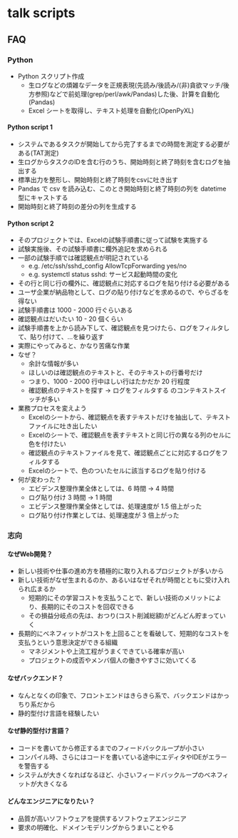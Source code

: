 # talk scripts

## FAQ

### Python

- Python スクリプト作成
  - 生ログなどの煩雑なデータを正規表現(先読み/後読み/(非)貪欲マッチ/後方参照)などで前処理(grep/perl/awk/Pandas)した後、計算を自動化(Pandas)
  - Excel シートを取得し、テキスト処理を自動化(OpenPyXL)

#### Python script 1

- システムであるタスクが開始してから完了するまでの時間を測定する必要がある(TAT測定)
- 生ログからタスクのIDを含む行のうち、開始時刻と終了時刻を含むログを抽出する
- 標準出力を整形し、開始時刻と終了時刻をcsvに吐き出す
- Pandas で csv を読み込む、このとき開始時刻と終了時刻の列を datetime 型にキャストする
- 開始時刻と終了時刻の差分の列を生成する

#### Python script 2

- そのプロジェクトでは、Excelの試験手順書に従って試験を実施する
- 試験実施後、その試験手順書に欄外追記を求められる
- 一部の試験手順では確認観点が明記されている
  - e.g. /etc/ssh/sshd_config AllowTcpForwarding yes/no
  - e.g. systemctl status sshd: サービス起動時間の変化
- その行と同じ行の欄外に、確認観点に対応するログを貼り付ける必要がある
- ユーザ企業が納品物として、ログの貼り付けなどを求めるので、やらざるを得ない
- 試験手順書は 1000 - 2000 行ぐらいある
- 確認観点はだいたい 10 - 20 個くらい
- 試験手順書を上から読み下して、確認観点を見つけたら、ログをフィルタして、貼り付けて、…を繰り返す
- 実際にやってみると、かなり苦痛な作業
- なぜ？
  - 余計な情報が多い
  - ほしいのは確認観点のテキストと、そのテキストの行番号だけ
  - つまり、1000 - 2000 行中ほしい行はたかだか 20 行程度
  - 確認観点のテキストを探す -> ログをフィルタする のコンテキストスイッチが多い
- 業務プロセスを変えよう
  - Excelのシートから、確認観点を表すテキストだけを抽出して、テキストファイルに吐き出したい
  - Excelのシートで、確認観点を表すテキストと同じ行の異なる列のセルに色を付けたい
  - 確認観点のテキストファイルを見て、確認観点ごとに対応するログをフィルタする
  - Excelのシートで、色のついたセルに該当するログを貼り付ける
- 何が変わった？
  - エビデンス整理作業全体としては、6 時間 -> 4 時間
  - ログ貼り付け 3 時間 -> 1 時間
  - エビデンス整理作業全体としては、処理速度が 1.5 倍上がった
  - ログ貼り付け作業としては、処理速度が 3 倍上がった

### 志向

#### なぜWeb開発？
- 新しい技術や仕事の進め方を積極的に取り入れるプロジェクトが多いから
- 新しい技術がなぜ生まれるのか、あるいはなぜそれが時間とともに受け入れられ広まるか
  - 短期的にその学習コストを支払うことで、新しい技術のメリットにより、長期的にそのコストを回収できる
  - その損益分岐点の先は、おつり(コスト削減総額)がどんどん貯まっていく
- 長期的にベネフィットがコストを上回ることを看破して、短期的なコストを支払うという意思決定ができる組織
  - マネジメントや上流工程がうまくできている確率が高い
  - プロジェクトの成否やメンバ個人の働きやすさに効いてくる

#### なぜバックエンド？
- なんとなくの印象で、フロントエンドはきらきら系で、バックエンドはかっちり系だから
- 静的型付け言語を経験したい

#### なぜ静的型付け言語？
- コードを書いてから修正するまでのフィードバックループが小さい
- コンパイル時、さらにはコードを書いている途中にエディタやIDEがエラーを警告する
- システムが大きくなればなるほど、小さいフィードバックループのベネフィットが大きくなる

#### どんなエンジニアになりたい？
- 品質が高いソフトウェアを提供するソフトウェアエンジニア
- 要求の明確化、ドメインモデリングからうまいことやる
